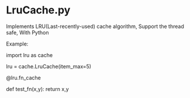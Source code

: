 LruCache.py
======

Implements LRU(Last-recently-used) cache algorithm, Support the thread safe, With Python


Example:

import lru as cache

lru = cache.LruCache(item_max=5)
      
@lru.fn_cache

def test_fn(x,y):
    return x,y

